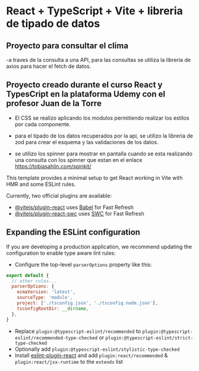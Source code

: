 # React + TypeScript + Vite + libreria de tipado de datos

## Proyecto para consultar el clima 
-a traves de la consulta a una API, para las consultas se utiliza la libreria de axios para hacer el fetch de datos.

## Proyecto creado durante el curso React y TypesCript en la plataforma Udemy con el profesor Juan de la Torre

- El CSS se realizo aplicando los modulos permitiendo realizar los estilos por cada componente.

- para el tipado de los datos recuperados por la api, se utilizo la libreria de zod para crear el esquema y las validaciones de los datos.

- se utilizo los spinner para mostrar en pantalla cuando se esta realizando una consulta con los spinner que estan en el enlace https://tobiasahlin.com/spinkit/









This template provides a minimal setup to get React working in Vite with HMR and some ESLint rules.

Currently, two official plugins are available:

- [@vitejs/plugin-react](https://github.com/vitejs/vite-plugin-react/blob/main/packages/plugin-react/README.md) uses [Babel](https://babeljs.io/) for Fast Refresh
- [@vitejs/plugin-react-swc](https://github.com/vitejs/vite-plugin-react-swc) uses [SWC](https://swc.rs/) for Fast Refresh

## Expanding the ESLint configuration

If you are developing a production application, we recommend updating the configuration to enable type aware lint rules:

- Configure the top-level `parserOptions` property like this:

```js
export default {
  // other rules...
  parserOptions: {
    ecmaVersion: 'latest',
    sourceType: 'module',
    project: ['./tsconfig.json', './tsconfig.node.json'],
    tsconfigRootDir: __dirname,
  },
}
```

- Replace `plugin:@typescript-eslint/recommended` to `plugin:@typescript-eslint/recommended-type-checked` or `plugin:@typescript-eslint/strict-type-checked`
- Optionally add `plugin:@typescript-eslint/stylistic-type-checked`
- Install [eslint-plugin-react](https://github.com/jsx-eslint/eslint-plugin-react) and add `plugin:react/recommended` & `plugin:react/jsx-runtime` to the `extends` list
